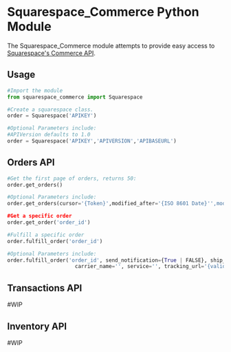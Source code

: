 # Squarespace_Commerce Python Module

The Squarespace_Commerce module attempts to provide easy access to [Squarespace's Commerce API](http://developers.squarespace.com/commerce-api
).

## Usage
````python
#Import the module
from squarespace_commerce import Squarespace
````


````python
#Create a squarespace class.
order = Squarespace('APIKEY')

#Optional Parameters include:
#APIVersion defaults to 1.0
order = Squarespace('APIKEY','APIVERSION','APIBASEURL')
````
## Orders API
````python
#Get the first page of orders, returns 50:
order.get_orders()

#Optional Parameters include:
order.get_orders(cursor='{Token}',modified_after='{ISO 8601 Date}'',modified_before='{ISO 8601 Date}',fulfillment_status='{PENDING | FULFILLED | CANCELLED}')

#Get a specific order
order.get_order('order_id')

#Fulfill a specific order
order.fulfill_order('order_id')

#Optional Parameters include:
order.fulfill_order('order_id', send_notification={True | FALSE}, ship_date={ISO 8601 Date}, tracking_number='',
                      carrier_name='', service='', tracking_url='{valid_url}'):
````
## Transactions API
#WIP


## Inventory API
#WIP
